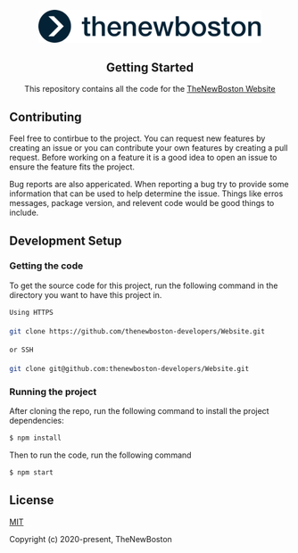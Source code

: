 <p align="center">
    <img width="400" src="./src/assets/images/TheNewBostonLogo.svg">
</p>


<h2 align="center">Getting Started</h2>
<p align="center">
This repository contains all the code for the <a href="https://thenewboston.com">TheNewBoston Website</a> 
</p>

## Contributing

Feel free to contirbue to the project. You can request new features by creating an issue or you can contribute your own features by creating a pull request. Before working on a feature it is a good idea to open an issue to ensure the feature fits the project.

Bug reports are also appericated. When reporting a bug try to provide some information that can be used to help determine the issue. Things like erros messages, package version, and relevent code would be good things to include.


## Development Setup

### Getting the code

To get the source code for this project, run the following command in the directory you want to have this project in. 

```bash
Using HTTPS

git clone https://github.com/thenewboston-developers/Website.git

or SSH

git clone git@github.com:thenewboston-developers/Website.git
```

### Running the project
After cloning the repo, run the following command to install the project dependencies: 
```bash
$ npm install
```

Then to run the code, run the following command
```bash
$ npm start
```

## License

[MIT](http://opensource.org/licenses/MIT)

Copyright (c) 2020-present, TheNewBoston